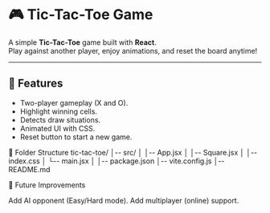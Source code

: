 # 🎮 Tic-Tac-Toe Game

A simple **Tic-Tac-Toe** game built with **React**.  
Play against another player, enjoy animations, and reset the board anytime!

---

## 🚀 Features
- Two-player gameplay (X and O).
- Highlight winning cells.
- Detects draw situations.
- Animated UI with CSS.
- Reset button to start a new game.


📂 Folder Structure
tic-tac-toe/
│-- src/
│   │-- App.jsx
│   │-- Square.jsx
│   │-- index.css
│   └-- main.jsx
│
│-- package.json
│-- vite.config.js
│-- README.md


🎯 Future Improvements

Add AI opponent (Easy/Hard mode).
Add multiplayer (online) support.

